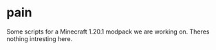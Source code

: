 # pain
Some scripts for a Minecraft 1.20.1 modpack we are working on.
Theres nothing intresting here.
